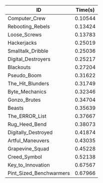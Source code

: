 |ID|Time(s)|
|-|-|
|Computer_Crew|0.10544|
|Rebooting_Rebels|0.13424|
|Loose_Screws|0.13783|
|Hackerjacks|0.25019|
|Smalltalk_Dribble|0.25036|
|Digital_Destroyers|0.25217|
|Blackouts|0.27204|
|Pseudo_Boom|0.31622|
|The_Hit_Blunders|0.31749|
|Byte_Mechanics|0.32346|
|Gonzo_Brutes|0.34704|
|Beasts|0.35639|
|The_ERROR_List|0.37667|
|Rug_Heed_Bend|0.38073|
|Digitally_Destroyed|0.41874|
|Artful_Maneuvers|0.43035|
|Grapevine_Squad|0.45228|
|Creed_Symbol|0.52138|
|Key_to_Innovation|0.67567|
|Pint_Sized_Benchwarmers|0.67966|
